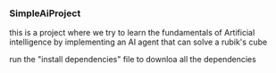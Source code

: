 ### SimpleAiProject
this is a project where we try to learn the fundamentals of Artificial intelligence by implementing an AI agent that can solve a rubik's cube
<br>


run the "install dependencies" file to downloa all the dependencies
